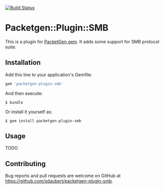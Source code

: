 [![Build Status](https://travis-ci.com/sdaubert/packetgen-plugin-smb.svg?branch=master)](https://travis-ci.com/sdaubert/packetgen)

# Packetgen::Plugin::SMB

This is a plugin for [PacketGen gem](https://github.com/sdaubert/packetgen). It adds some support for SMB protocol suite.

## Installation

Add this line to your application's Gemfile:

```ruby
gem 'packetgen-plugin-smb'
```

And then execute:

    $ bundle

Or install it yourself as:

    $ gem install packetgen-plugin-smb

## Usage

TODO

## Contributing

Bug reports and pull requests are welcome on GitHub at https://github.com/sdaubert/packetgen-plugin-smb.
